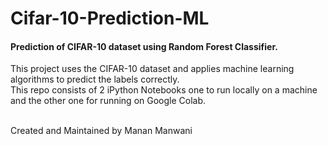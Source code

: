 # Cifar-10-Prediction-ML
<h4>Prediction of CIFAR-10 dataset using Random Forest Classifier.</h4>

This project uses the CIFAR-10 dataset and applies machine learning algorithms to predict the labels correctly.<br>
This repo consists of 2 iPython Notebooks one to run locally on a machine and the other one for running on Google Colab.
<br>
<br>

Created and Maintained by Manan Manwani
